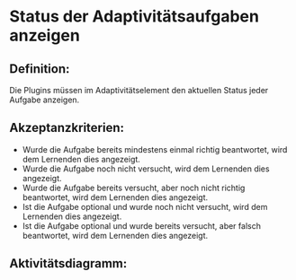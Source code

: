 # Status der Adaptivitätsaufgaben anzeigen

## Definition:

Die Plugins müssen im Adaptivitätselement den aktuellen Status jeder Aufgabe anzeigen.


## Akzeptanzkriterien:
- Wurde die Aufgabe bereits mindestens einmal richtig beantwortet, wird dem Lernenden dies angezeigt.
- Wurde die Aufgabe noch nicht versucht, wird dem Lernenden dies angezeigt.
- Wurde die Aufgabe bereits versucht, aber noch nicht richtig beantwortet, wird dem Lernenden dies angezeigt.
- Ist die Aufgabe optional und wurde noch nicht versucht, wird dem Lernenden dies angezeigt.
- Ist die Aufgabe optional und wurde bereits versucht, aber falsch beantwortet, wird dem Lernenden dies angezeigt.


## Aktivitätsdiagramm:

